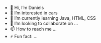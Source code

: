 - 👋 Hi, I’m Daniels
- 👀 I’m interested in cars
- 🌱 I’m currently learning Java, HTML, CSS
- 💞️ I’m looking to collaborate on ...
- 📫 How to reach me ...
- ⚡ Fun fact: ...

<!---
star-Daniels/star-Daniels is a ✨ special ✨ repository because its `README.md` (this file) appears on your GitHub profile.
You can click the Preview link to take a look at your changes.
--->
